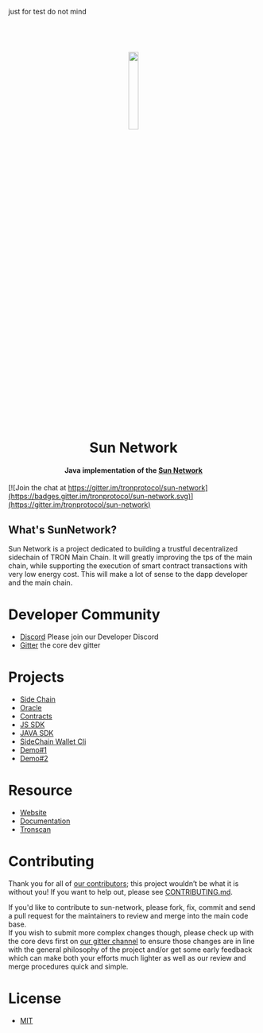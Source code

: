 just for test
do not mind

<h1 align="center">
  <br>
  <img width=20% src="https://github.com/tronprotocol/wiki/blob/master/images/java-tron.jpg?raw=true">
  <br>
  Sun Network
  <br>
</h1>
<h4 align="center">
  Java implementation of the <a href="https://tron.network">Sun Network</a>
</h4>

[![Join the chat at https://gitter.im/tronprotocol/sun-network](https://badges.gitter.im/tronprotocol/sun-network.svg)](https://gitter.im/tronprotocol/sun-network)

## What's SunNetwork?


Sun Network is a project dedicated to building a trustful decentralized sidechain of TRON Main Chain. 
It will greatly improving the tps of the main chain, while supporting the execution of smart contract transactions with very low energy cost.
This will make a lot of sense to the dapp developer and the main chain.


# Developer Community

* [Discord](https://discordapp.com/invite/Anun6b7) Please join our Developer Discord
* [Gitter](https://gitter.im/tronprotocol/sun-network) the core dev gitter


# Projects
* [Side Chain](https://github.com/tronprotocol/sun-network/tree/develop/dapp-chain/side-chain)
* [Oracle](https://github.com/tronprotocol/sun-network/tree/develop/dapp-chain/oracle)
* [Contracts](https://github.com/tronprotocol/sun-network/tree/develop/dapp-chain/contract)
* [JS SDK](https://github.com/tronprotocol/sun-network/tree/develop/js-sdk)
* [JAVA SDK](https://github.com/tronprotocol/sun-network/tree/develop/sun-sdk)
* [SideChain Wallet Cli](https://github.com/tronprotocol/sun-network/tree/develop/sun-cli)
* [Demo#1](https://github.com/tronprotocol/sun-network/tree/develop/demos/DonateNow)
* [Demo#2](https://github.com/tronprotocol/sun-network/tree/develop/demos/TinyDice)


# Resource
* [Website](https://tron.network/sunnetwork/)
* [Documentation](https://tron.network/sunnetwork/doc)
* [Tronscan](https://tronscan.org/)


# Contributing
Thank you for all of [our contributors](https://github.com/tronprotocol/sun-network/graphs/contributors); this project wouldn’t be what it is without you! If you want to help out, please see [CONTRIBUTING.md](CONTRIBUTING.md).

If you'd like to contribute to sun-network, please fork, fix, commit and send a pull request for the maintainers to review and merge into the main code base.   
If you wish to submit more complex changes though, please check up with the core devs first on [our gitter channel](https://gitter.im/tronprotocol/sun-network) to ensure those changes are 
in line with the general philosophy of the project and/or get some early feedback which can make both your efforts much lighter as well as our review and merge procedures quick and simple.


# License
* [MIT](https://github.com/tronprotocol/sun-network/blob/master/LICENSE)
